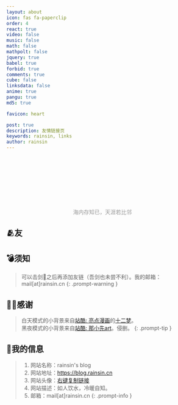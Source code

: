 ```yaml
---
layout: about
icon: fas fa-paperclip
order: 4
react: true
video: false
music: false
math: false
mathpolt: false
jquery: true
babel: true
forbid: true
comments: true
cube: false
linksdata: false
anime: true
pangu: true
md5: true

favicon: heart

post: true
description: 友情链接页
keywords: rainsin, links
author: rainsin
---
```


<link rel="stylesheet" href="/assets/links/links-min.css"/>

<main id="shrink-card">
  <div class="c-glitch" style="border-radius: 12px;
    width: 45%;aspect-ratio: 1 / .6;background-image: url('https://pan.rainsin.cn:2000/d/blog/img/friend/friend.png'),url('https://mypan.hk.cpolar.io/d/blog/img/friend/friend.png');">
    <div class="c-glitch__img" style="background-image: url('https://pan.rainsin.cn:2000/d/blog/img/friend/friend.png'),url('https://mypan.hk.cpolar.io/d/blog/img/friend/friend.png');"></div>
    <div class="c-glitch__img" style="background-image: url('https://pan.rainsin.cn:2000/d/blog/img/friend/friend.png'),url('https://mypan.hk.cpolar.io/d/blog/img/friend/friend.png');"></div>
    <div class="c-glitch__img" style="background-image: url('https://pan.rainsin.cn:2000/d/blog/img/friend/friend.png'),url('https://mypan.hk.cpolar.io/d/blog/img/friend/friend.png');"></div>
    <div class="c-glitch__img" style="background-image: url('https://pan.rainsin.cn:2000/d/blog/img/friend/friend.png'),url('https://mypan.hk.cpolar.io/d/blog/img/friend/friend.png');"></div>
    <div class="c-glitch__img" style="background-image: url('https://pan.rainsin.cn:2000/d/blog/img/friend/friend.png'),url('https://mypan.hk.cpolar.io/d/blog/img/friend/friend.png');"></div>
  </div>
  <div style="text-align: center;color: #00000066;">
    海内存知已，天涯若比邻
  </div>
</main>

## 🫂友

<div id="links-box"></div>

## 💣须知

> 可以击剑🤺之后再添加友链（吾剑也未尝不利）。我的邮箱：mail[at]rainsin.cn
{: .prompt-warning }

## 🫶🏻感谢

> 白天模式的小背景来自[站酷: 亮点漫画](https://abenben.zcool.com.cn/)的[十二梦](https://www.zcool.com.cn/work/ZNjA0MDg3Ng==.html)。<br/>
> 黑夜模式的小背景来自[站酷: 那小先art](https://www.zcool.com.cn/u/18496248)。侵删。
{: .prompt-tip }

## 🔗我的信息

> 1. 网站名称：rainsin's blog
> 2. 网站地址：https://blog.rainsin.cn
> 3. 网站头像：[右键复制链接](https://dlink.host/1drv/aHR0cHM6Ly8xZHJ2Lm1zL2kvcyFBb2VyMmNVNVNsT0ZoX0pMWUVkY1dXQjNvSEFuREE_ZT1FekMwdXQ.webp)
> 4. 网站描述：如人饮水，冷暖自知。
> 5. 邮箱：mail[at]rainsin.cn
{: .prompt-info }

<script type="text/babel"  data-type="module" src="/assets/links/links.js"></script>